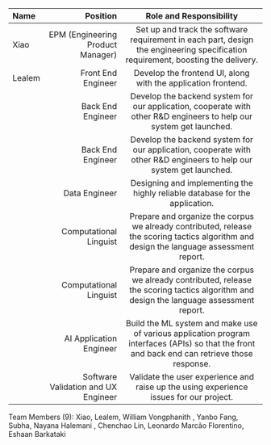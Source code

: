 | Name   |                            Position |                                                            Role and Responsibility                                                            |
|:-------|------------------------------------:|:---------------------------------------------------------------------------------------------------------------------------------------------:|
| Xiao   |   EPM (Engineering Product Manager) |       Set up and track the software requirement in each part, design the engineering specification requirement, boosting the delivery.        |
| Lealem |                 Front End Engineer |                                         Develop the frontend UI, along with the application frontend.                                         |
|        |                  Back End Engineer |              Develop the backend system for our application, cooperate with other R&D engineers to help our system get launched.              |
|        |                  Back End Engineer |              Develop the backend system for our application, cooperate with other R&D engineers to help our system get launched.              |
|        |                       Data Engineer |                                 Designing and implementing the highly reliable database for the application.                                  |
|        |              Computational Linguist |   Prepare and organize the corpus we already contributed, release the scoring tactics algorithm and design the language assessment report.    |
|        |              Computational Linguist |   Prepare and organize the corpus we already contributed, release the scoring tactics algorithm and design the language assessment report.    |
|        |             AI Application Engineer | Build the ML system and make use of various application program interfaces (APIs) so that the front and back end can retrieve those response. |
|        | Software Validation and UX Engineer |                            Validate the user experience and raise up the using experience issues for our project.                             |


Team Members (9):
Xiao, Lealem, William Vongphanith
, Yanbo Fang, Subha, Nayana Halemani
, Chenchao Lin, Leonardo Marcão Florentino, Eshaan Barkataki




